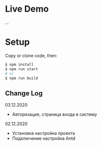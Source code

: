 # Live Demo
...

# Setup

Copy or clone code, then:
```bash
$ npm install
$ npm run start
# or
$ npm run build
```

## Change Log

03.12.2020 
- Авторизация, страница входа в систему

02.12.2020
- Установка настройка проекта
- Подключение настройка Antd
